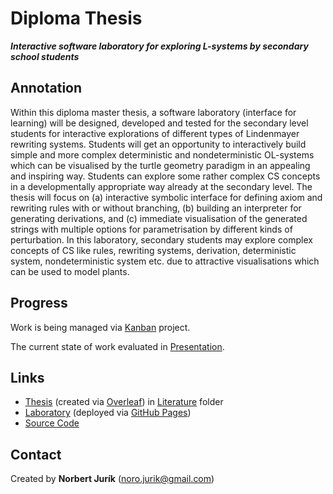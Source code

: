 # Diploma Thesis
***Interactive software laboratory for exploring L-systems by secondary school students***

## Annotation
Within this diploma master thesis, a software laboratory (interface for learning) will be designed, developed and tested for the secondary level students for interactive explorations of different types of Lindenmayer rewriting systems. Students will get an opportunity to interactively build simple and more complex deterministic and nondeterministic OL-systems which can be visualised by the turtle geometry paradigm in an appealing and inspiring way. Students can explore some rather complex CS concepts in a developmentally appropriate way already at the secondary level. The thesis will focus on (a) interactive symbolic interface for defining axiom and rewriting rules with or without branching, (b) building an interpreter for generating derivations, and (c) immediate visualisation of the generated strings with multiple options for parametrisation by different kinds of perturbation. In this laboratory, secondary students may explore complex concepts of CS like rules, rewriting systems, derivation, deterministic system, nondeterministic system etc. due to attractive visualisations which can be used to model plants.

## Progress
Work is being managed via [Kanban](https://github.com/NorbertJu/Diplomovka/projects/1) project.

The current state of work evaluated in [Presentation](https://github.com/NorbertJu/Diplomovka/blob/main/literature/L-Sys-Lab.pdf).

## Links
- [Thesis](https://github.com/NorbertJu/Diplomovka/blob/main/literature/diplomova_praca.pdf) (created via [Overleaf](https://www.overleaf.com/read/sxrfdhvxptck))
in [Literature](https://github.com/NorbertJu/Diplomovka/tree/main/literature) folder
- [Laboratory](https://l-system-lab.github.io/) (deployed via [GitHub Pages](https://github.com/L-System-Lab/L-System-Lab.github.io))
- [Source Code](https://github.com/NorbertJu/Diplomovka/tree/main/laboratory)

## Contact
Created by **Norbert Jurík** (noro.jurik@gmail.com)
